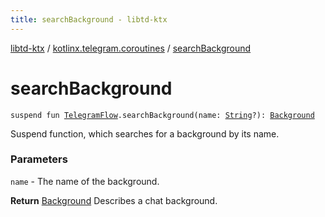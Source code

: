 ```yaml
---
title: searchBackground - libtd-ktx
---
```


[libtd-ktx](../index.html) / [kotlinx.telegram.coroutines](index.html) / [searchBackground](./search-background.html)

# searchBackground

`suspend fun `[`TelegramFlow`](../kotlinx.telegram.core/-telegram-flow/index.html)`.searchBackground(name: `[`String`](https://kotlinlang.org/api/latest/jvm/stdlib/kotlin/-string/index.html)`?): `[`Background`](https://tdlibx.github.io/td/docs/org/drinkless/td/libcore/telegram/TdApi.Background.html)

Suspend function, which searches for a background by its name.

### Parameters

`name` - The name of the background.

**Return**
[Background](https://tdlibx.github.io/td/docs/org/drinkless/td/libcore/telegram/TdApi.Background.html) Describes a chat background.

